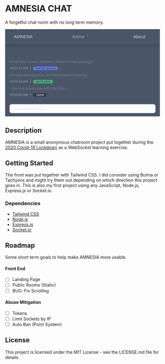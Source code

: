 # AMNESIA CHAT

A forgetful chat room with no long term memory.

![Emulated mobile screenshot showing session activity](public/img/about/amnesia-0.0.1-screenshot.png)

## Description

AMNESIA is a small anonymous chatroom project put together during the [2020 Covid-19 Lockdown](https://en.wikipedia.org/wiki/COVID-19_pandemic_in_Namibia) as a WebSocket learning exercise. 

## Getting Started

The front was put together with Tailwind CSS. I did consider using Bulma or Tachyons and might try them out depending on which direction this project goes in. This is also my first project using any JavaScript, Node.js, Express.js or Socket.io.

### Dependencies

* [Tailwind CSS](https://tailwindcss.com/)
* [Node.js](https://nodejs.org/)
* [Express.js](https://expressjs.com/)
* [Socket.io](https://socket.io/)

## Roadmap

Some short term goals to help make AMNESIA more usable.

#### Front End

- [ ] Landing Page
- [ ] Public Rooms (Static)
- [ ] BUG: Fix Scrolling

#### Abuse Mitigation

- [ ] Tokens
- [ ] Limit Sockets by IP
- [ ] Auto Ban (Point System)

## License

This project is licensed under the MIT License - see the LICENSE.md file for details